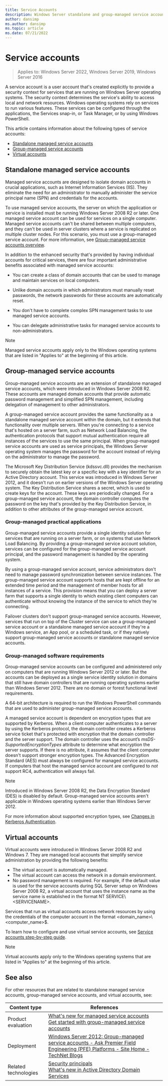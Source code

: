 ```yaml
---
title: Service Accounts
description: Windows Server standalone and group-managed service accounts in Active Directory
author: dansimp
ms.author: dansimp
ms.topic: article
ms.date: 07/21/2022
---
```


# Service accounts

>Applies to: Windows Server 2022, Windows Server 2019, Windows Server 2016

A service account is a user account that's created explicitly to provide a security context for services that are running on Windows Server operating systems. The security context determines the service's ability to access local and network resources. Windows operating systems rely on services to run various features. These services can be configured through the applications, the Services snap-in, or Task Manager, or by using Windows PowerShell.

This article contains information about the following types of service accounts:

- [Standalone managed service accounts](#standalone-managed-service-accounts)
- [Group-managed service accounts](#group-managed-service-accounts)
- [Virtual accounts](#virtual-accounts)

## Standalone managed service accounts

Managed service accounts are designed to isolate domain accounts in crucial applications, such as Internet Information Services (IIS). They eliminate the need for an administrator to manually administer the service principal name (SPN) and credentials for the accounts.

To use managed service accounts, the server on which the application or service is installed must be running Windows Server 2008 R2 or later. One managed service account can be used for services on a single computer. Managed service accounts can't be shared between multiple computers, and they can't be used in server clusters where a service is replicated on multiple cluster nodes. For this scenario, you must use a group-managed service account. For more information, see [Group-managed service accounts overview](/previous-versions/windows/it-pro/windows-server-2012-R2-and-2012/hh831782(v=ws.11)).

In addition to the enhanced security that's provided by having individual accounts for critical services, there are four important administrative benefits associated with managed service accounts:

- You can create a class of domain accounts that can be used to manage and maintain services on local computers.

- Unlike domain accounts in which administrators must manually reset passwords, the network passwords for these accounts are automatically reset.

- You don't have to complete complex SPN management tasks to use managed service accounts.

- You can delegate administrative tasks for managed service accounts to non-administrators.

> [!NOTE]
> Managed service accounts apply only to the Windows operating systems that are listed in "Applies to" at the beginning of this article.

## Group-managed service accounts

Group-managed service accounts are an extension of standalone managed service accounts, which were introduced in Windows Server 2008 R2. These accounts are managed domain accounts that provide automatic password management and simplified SPN management, including delegation of management to other administrators.

A group-managed service account provides the same functionality as a standalone managed service account within the domain, but it extends that functionality over multiple servers. When you're connecting to a service that's hosted on a server farm, such as Network Load Balancing, the authentication protocols that support mutual authentication require all instances of the services to use the same principal. When group-managed service accounts are used as service principals, the Windows Server operating system manages the password for the account instead of relying on the administrator to manage the password.

The Microsoft Key Distribution Service (kdssvc.dll) provides the mechanism to securely obtain the latest key or a specific key with a key identifier for an Active Directory account. This service was introduced in Windows Server 2012, and it doesn't run on earlier versions of the Windows Server operating system. The Key Distribution Service shares a secret, which is used to create keys for the account. These keys are periodically changed. For a group-managed service account, the domain controller computes the password on the key that's provided by the Key Distribution Service, in addition to other attributes of the group-managed service account.

### Group-managed practical applications

Group-managed service accounts provide a single identity solution for services that are running on a server farm, or on systems that use Network Load Balancing. By providing a group-managed service account solution, services can be configured for the group-managed service account principal, and the password management is handled by the operating system.

By using a group-managed service account, service administrators don't need to manage password synchronization between service instances. The group-managed service account supports hosts that are kept offline for an extended time period and the management of member hosts for all instances of a service. This provision means that you can deploy a server farm that supports a single identity to which existing client computers can authenticate without knowing the instance of the service to which they're connecting.

Failover clusters don't support group-managed service accounts. However, services that run on top of the Cluster service can use a group-managed service account or a standalone managed service account if they're a Windows service, an App pool, or a scheduled task, or if they natively support group-managed service accounts or standalone managed service accounts.

### Group-managed software requirements

Group-managed service accounts can be configured and administered only on computers that are running Windows Server 2012 or later. But the accounts can be deployed as a single service identity solution in domains that still have domain controllers that are running operating systems earlier than Windows Server 2012. There are no domain or forest functional level requirements.

A 64-bit architecture is required to run the Windows PowerShell commands that are used to administer group-managed service accounts.

A managed service account is dependent on encryption types that are supported by Kerberos. When a client computer authenticates to a server by using the Kerberos protocol, the domain controller creates a Kerberos service ticket that's protected with encryption that the domain controller and the server support. The domain controller uses the account’s *msDS-SupportedEncryptionTypes* attribute to determine what encryption the server supports. If there is no attribute, it assumes that the client computer doesn't support stronger encryption types. The Advanced Encryption Standard (AES) must always be configured for managed service accounts. If computers that host the managed service account are configured to *not* support RC4, authentication will always fail.

> [!NOTE]
> Introduced in Windows Server 2008 R2, the Data Encryption Standard (DES) is disabled by default. Group-managed service accounts aren't applicable in Windows operating systems earlier than Windows Server 2012.

For more information about supported encryption types, see [Changes in Kerberos Authentication](/previous-versions/windows/it-pro/windows-server-2008-R2-and-2008/dd560670(v=ws.10)).

## Virtual accounts

Virtual accounts were introduced in Windows Server 2008 R2 and Windows 7. They are managed local accounts that simplify service administration by providing the following benefits:

- The virtual account is automatically managed.
- The virtual account can access the network in a domain environment.
- No password management is required. For example, if the default value is used for the service accounts during SQL Server setup on Windows Server 2008 R2, a virtual account that uses the instance name as the service name is established in the format NT SERVICE\\\<SERVICENAME>.

Services that run as virtual accounts access network resources by using the credentials of the computer account in the format \<domain\_name>\\\<computer\_name>$.

To learn how to configure and use virtual service accounts, see [Service accounts step-by-step guide](/previous-versions/windows/it-pro/windows-server-2008-R2-and-2008/dd548356(v=ws.10)).

> [!NOTE]
> Virtual accounts apply only to the Windows operating systems that are listed in "Applies to" at the beginning of this article.

## See also

For other resources that are related to standalone managed service accounts, group-managed service accounts, and virtual accounts, see:

| Content type  | References  |
|---------------|-------------|
| Product evaluation| [What's new for managed service accounts](/previous-versions/windows/it-pro/windows-server-2012-R2-and-2012/hh831451(v=ws.11))<br>[Get started with group-managed service accounts](/previous-versions/windows/it-pro/windows-server-2012-R2-and-2012/jj128431(v=ws.11)) |
| Deployment | [Windows Server 2012: Group-managed service accounts - Ask Premier Field Engineering (PFE) Platforms - Site Home - TechNet Blogs](https://blogs.technet.com/b/askpfeplat/archive/2012/12/17/windows-server-2012-group-managed-service-accounts.aspx) |
| Related technologies | [Security principals](understand-security-principals.md)<br>[What's new in Active Directory Domain Services](/windows-server/identity/whats-new-active-directory-domain-services) |

